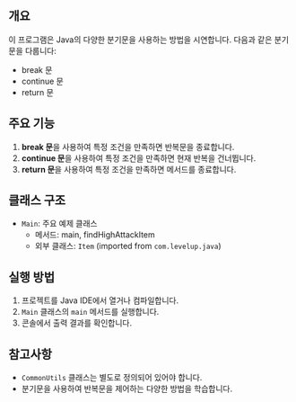 ## 개요
이 프로그램은 Java의 다양한 분기문을 사용하는 방법을 시연합니다. 다음과 같은 분기문을 다룹니다:

- break 문
- continue 문
- return 문

## 주요 기능
1. **break 문**을 사용하여 특정 조건을 만족하면 반복문을 종료합니다.
2. **continue 문**을 사용하여 특정 조건을 만족하면 현재 반복을 건너뜁니다.
3. **return 문**을 사용하여 특정 조건을 만족하면 메서드를 종료합니다.

## 클래스 구조
- `Main`: 주요 예제 클래스
    - 메서드: main, findHighAttackItem
    - 외부 클래스: `Item` (imported from `com.levelup.java`)

## 실행 방법
1. 프로젝트를 Java IDE에서 열거나 컴파일합니다.
2. `Main` 클래스의 `main` 메서드를 실행합니다.
3. 콘솔에서 출력 결과를 확인합니다.

## 참고사항
- `CommonUtils` 클래스는 별도로 정의되어 있어야 합니다.
- 분기문을 사용하여 반복문을 제어하는 다양한 방법을 학습합니다.